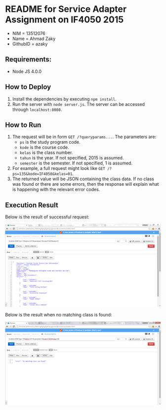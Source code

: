 # README for Service Adapter Assignment on IF4050 2015

 * NIM      = 13512076
 * Name     = Ahmad Zaky
 * GithubID = azaky

## Requirements:

 * Node JS 4.0.0

## How to Deploy

 1. Install the dependencies by executing `npm install`.
 2. Run the server with `node server.js`. The server can be accessed through `localhost:8080`.

## How to Run

 1. The request will be in form `GET /?queryparams...`. The parameters are:
    - `ps` is the study program code.
    - `kode` is the course code.
    - `kelas` is the class number.
    - `tahun` is the year. If not specified, 2015 is assumed.
    - `semester` is the semester. If not specified, 1 is assumed.
 2. For example, a full request might look like `GET /?ps=135&kode=IF4050&kelas=01`.
 3. The returned value will be JSON containing the class data. If no class was found or there are some errors, then the response will explain what is happening with the relevant error codes.

## Execution Result

Below is the result of successful request:

![](https://raw.githubusercontent.com/azaky/if4050-2015-ServiceAdapter/master/screenshot/capture_200.png)

Below is the result when no matching class is found:

![](https://raw.githubusercontent.com/azaky/if4050-2015-ServiceAdapter/master/screenshot/capture_404.png)